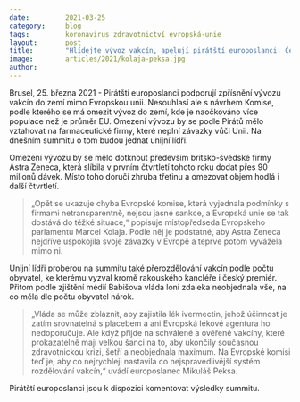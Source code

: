 ```yaml
---
date:         2021-03-25
category:     blog
tags:         koronavirus zdravotnictví evropská-unie
layout:       post
title:        "Hlídejte vývoz vakcín, apelují pirátští europoslanci. Česku pak zbude více vakcín"
image:        articles/2021/kolaja-peksa.jpg
author:       
---
```





Brusel, 25. března 2021 - Pirátští europoslanci podporují zpřísnění vývozu vakcín do zemí mimo Evropskou unii. Nesouhlasí ale s návrhem Komise, podle kterého se má omezit vývoz do zemí, kde je naočkováno více populace než je průměr EU. Omezení vývozu by se podle Pirátů mělo vztahovat na farmaceutické firmy, které neplní závazky vůči Unii. Na dnešním summitu o tom budou jednat unijní lídři.

Omezení vývozu by se mělo dotknout především britsko-švédské firmy Astra Zeneca, která slíbila v prvním čtvrtletí tohoto roku dodat přes 90 milionů dávek. Místo toho doručí zhruba třetinu a omezovat objem hodlá i další čtvrtletí. 

> „Opět se ukazuje chyba Evropské komise, která vyjednala podmínky s firmami netransparentně, nejsou jasné sankce, a Evropská unie se tak dostává do těžké situace,“ popisuje místopředseda Evropského parlamentu Marcel Kolaja. Podle něj je podstatné, aby Astra Zeneca nejdříve uspokojila svoje závazky v Evropě a teprve potom vyvážela mimo ni.

Unijní lídři proberou na summitu také přerozdělování vakcín podle počtu obyvatel, ke kterému vyzval kromě rakouského kancléře i český premiér. Přitom podle zjištění médií Babišova vláda loni zdaleka neobjednala vše, na co měla dle počtu obyvatel nárok. 

> „Vláda se může zbláznit, aby zajistila lék ivermectin, jehož účinnost je zatím srovnatelná s placebem a ani Evropská lékové agentura ho nedoporučuje. Ale když přijde na schválené a ověřené vakcíny, které prokazatelně mají velkou šanci na to, aby ukončily současnou zdravotnickou krizi, šetří a neobjednala maximum. Na Evropské komisi teď je, aby co nejrychleji nastavila co nejspravedlivější systém rozdělování vakcín,“ uvádí europoslanec Mikuláš Peksa.

Pirátští europoslanci jsou k dispozici komentovat výsledky summitu.
